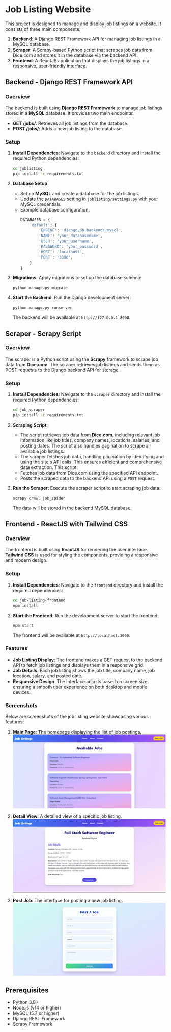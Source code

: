 # Job Listing Website

This project is designed to manage and display job listings on a website. It consists of three main components:

1. **Backend**: A Django REST Framework API for managing job listings in a MySQL database.
2. **Scraper**: A Scrapy-based Python script that scrapes job data from Dice.com and stores it in the database via the backend API.
3. **Frontend**: A ReactJS application that displays the job listings in a responsive, user-friendly interface.


## Backend - Django REST Framework API

### Overview

The backend is built using **Django REST Framework** to manage job listings stored in a **MySQL** database. It provides two main endpoints:

- **GET /jobs/**: Retrieves all job listings from the database.
- **POST /jobs/**: Adds a new job listing to the database.

### Setup

1. **Install Dependencies**:
    Navigate to the `backend` directory and install the required Python dependencies:
    ```bash
    cd joblisting
    pip install -r requirements.txt
    ```

2. **Database Setup**:
    - Set up **MySQL** and create a database for the job listings.
    - Update the `DATABASES` setting in `joblisting/settings.py` with your MySQL credentials.
    - Example database configuration:
      ```python
      DATABASES = {
          'default': {
              'ENGINE': 'django.db.backends.mysql',
              'NAME': 'your_databasename',
              'USER': 'your_username',
              'PASSWORD': 'your_password',
              'HOST': 'localhost',
              'PORT': '3306',
          }
      }
      ```

3. **Migrations**:
    Apply migrations to set up the database schema:
    ```bash
    python manage.py migrate
    ```

4. **Start the Backend**:
    Run the Django development server:
    ```bash
    python manage.py runserver
    ```

    The backend will be available at `http://127.0.0.1:8000`.

## Scraper - Scrapy Script

### Overview

The scraper is a Python script using the **Scrapy** framework to scrape job data from **Dice.com**. The scraper retrieves job listings and sends them as POST requests to the Django backend API for storage.

### Setup

1. **Install Dependencies**:
    Navigate to the `scraper` directory and install the required Python dependencies:
    ```bash
    cd job_scraper
    pip install -r requirements.txt
    ```

2. **Scraping Script**:
    - The script retrieves job data from **Dice.com**, including relevant job information like job titles, company names, locations, salaries, and posting dates. The script also handles pagination to scrape all available job listings.
    - The scraper fetches job data, handling pagination by identifying and using the site's API calls. This ensures efficient and comprehensive data extraction.
   This script:
    - Fetches job data from Dice.com using the specified API endpoint.
    - Posts the scraped data to the backend API using a `POST` request.

4. **Run the Scraper**:
    Execute the scraper script to start scraping job data:
    ```bash
    scrapy crawl job_spider
    ```

    The data will be stored in the backend MySQL database.

## Frontend - ReactJS with Tailwind CSS

### Overview

The frontend is built using **ReactJS** for rendering the user interface. **Tailwind CSS** is used for styling the components, providing a responsive and modern design.

### Setup

1. **Install Dependencies**:
    Navigate to the `frontend` directory and install the required dependencies:
    ```bash
    cd job-listing-frontend
    npm install
    ```

2. **Start the Frontend**:
    Run the development server to start the frontend:
    ```bash
    npm start
    ```

    The frontend will be available at `http://localhost:3000`.

### Features

- **Job Listing Display**: The frontend makes a GET request to the backend API to fetch job listings and displays them in a responsive grid.
- **Job Details**: Each job listing shows the job title, company name, job location, salary, and posted date.
- **Responsive Design**: The interface adjusts based on screen size, ensuring a smooth user experience on both desktop and mobile devices.

### Screenshots

Below are screenshots of the job listing website showcasing various features:

1. **Main Page**: The homepage displaying the list of job postings.  
   ![Main Page Screenshot](job-listing-frontend/public/Photo/main.png)

2. **Detail View**: A detailed view of a specific job listing.  
   ![Detail Page Screenshot](job-listing-frontend/public/Photo/detail.png)

3. **Post Job**: The interface for posting a new job listing.  
   ![Post Job Screenshot](job-listing-frontend/public/Photo/post.png)

## Prerequisites

- Python 3.8+
- Node.js (v14 or higher)
- MySQL (5.7 or higher)
- Django REST Framework
- Scrapy Framework

